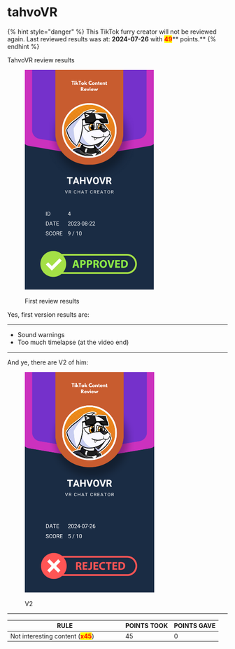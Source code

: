# tahvoVR

{% hint style="danger" %}
This TikTok furry creator will not be reviewed again. Last reviewed results was at: **2024-07-26** with <mark style="color:red;">**49**</mark>** points.**
{% endhint %}

TahvoVR review results

<figure><img src="../.gitbook/assets/TikTok Review Card - tahvovr - 1.png" alt="" width="295"><figcaption><p>First review results</p></figcaption></figure>

Yes, first version results are:

***

* Sound warnings
* Too much timelapse (at the video end)

***

And ye, there are V2 of him:

<figure><img src="../.gitbook/assets/TikTok Review Card - tahvovr - 2.png" alt="" width="296"><figcaption><p>V2</p></figcaption></figure>

***

<table><thead><tr><th width="249">RULE</th><th>POINTS TOOK</th><th>POINTS GAVE</th></tr></thead><tbody><tr><td>Not interesting content (<mark style="color:red;"><strong>x45</strong></mark>)</td><td>45</td><td>0</td></tr></tbody></table>

